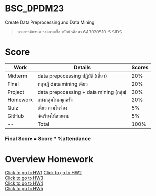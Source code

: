 # BSC_DPDM23
 Create Data Preprocessing and Data Mining
> นางสาวพิมชนก วงศ์สายเชื้อ รหัสนักศึกษา 643020510-5 SIDS

# Score
Work | Details | Scores
-----|-----|-----
Midterm | data prepocessing ปฏิบัติ (เดี่ยว) | 20%|
Final | ทฤษฎี data mining เดี่ยว | 20%|
Project | data prepocessing + data mining (กลุ่ม) | 30%|
Homework|แบ่งกลุ่มใหม่ทุกครั้ง|20%|
Quiz|เดี่ยว ถามในห้อง| 5%|
GitHub|จัดเรียงให้สวยงาม| 5%|
 -- |Total | 100%|

### **Final Score = Score * %attendance**

# Overview Homework
 [Click to go to HW1](https://colab.research.google.com/github/Pimchanok6430205105/BSC_DPDM23/blob/main/สำเนาของ_Frequent_Patterns_(Association_Rules).ipynb#scrollTo=KZmRixV_o0Jw)  
 [Click to go to HW2](https://drive.google.com/file/d/1oDmQMkYu1cIbO8EB2MCIgarpRX8Rv-vu/view)  
 [Click to go to HW3](https://colab.research.google.com/github/Pimchanok6430205105/BSC_DPDM23/blob/main/Classification.ipynb#scrollTo=tL_i-KuGJlO7)  
 [Click to go to HW4](https://drive.google.com/file/d/11eeawxxGT_i0SUVOFkM-jDemLFKf4aBk/view)  
 [Click to go to HW5](HW5-1.jpg)  
